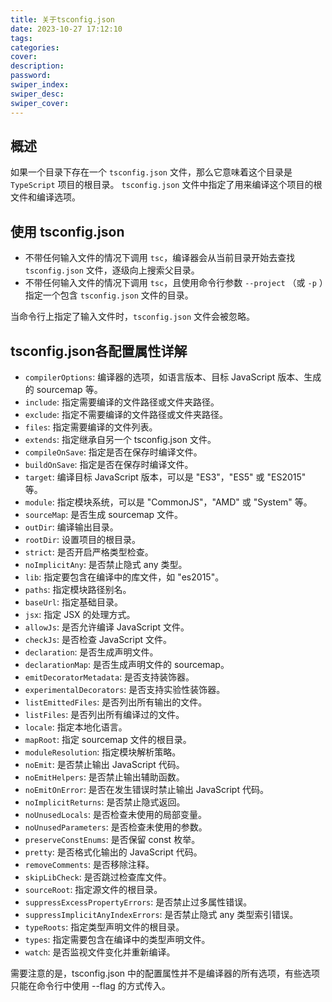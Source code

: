 ```yaml
---
title: 关于tsconfig.json
date: 2023-10-27 17:12:10
tags:
categories:
cover:
description:
password:
swiper_index:
swiper_desc:
swiper_cover:
---
```


## 概述

如果一个目录下存在一个 `tsconfig.json` 文件，那么它意味着这个目录是 `TypeScript` 项目的根目录。 `tsconfig.json` 文件中指定了用来编译这个项目的根文件和编译选项。

## 使用 tsconfig.json

- 不带任何输入文件的情况下调用 `tsc`，编译器会从当前目录开始去查找 `tsconfig.json` 文件，逐级向上搜索父目录。
- 不带任何输入文件的情况下调用 `tsc`，且使用命令行参数 `--project` （或 `-p` ）指定一个包含 `tsconfig.json` 文件的目录。

当命令行上指定了输入文件时，`tsconfig.json` 文件会被忽略。

## tsconfig.json各配置属性详解

- `compilerOptions`: 编译器的选项，如语言版本、目标 JavaScript 版本、生成的 sourcemap 等。
- `include`: 指定需要编译的文件路径或文件夹路径。
- `exclude`: 指定不需要编译的文件路径或文件夹路径。
- `files`: 指定需要编译的文件列表。
- `extends`: 指定继承自另一个 tsconfig.json 文件。
- `compileOnSave`: 指定是否在保存时编译文件。
- `buildOnSave`: 指定是否在保存时编译文件。
- `target`: 编译目标 JavaScript 版本，可以是 "ES3"，"ES5" 或 "ES2015" 等。
- `module`: 指定模块系统，可以是 "CommonJS"，"AMD" 或 "System" 等。
- `sourceMap`: 是否生成 sourcemap 文件。
- `outDir`: 编译输出目录。
- `rootDir`: 设置项目的根目录。
- `strict`: 是否开启严格类型检查。
- `noImplicitAny`: 是否禁止隐式 any 类型。
- `lib`: 指定要包含在编译中的库文件，如 "es2015"。
- `paths`: 指定模块路径别名。
- `baseUrl`: 指定基础目录。
- `jsx`: 指定 JSX 的处理方式。
- `allowJs`: 是否允许编译 JavaScript 文件。
- `checkJs`: 是否检查 JavaScript 文件。
- `declaration`: 是否生成声明文件。
- `declarationMap`: 是否生成声明文件的 sourcemap。
- `emitDecoratorMetadata`: 是否支持装饰器。
- `experimentalDecorators`: 是否支持实验性装饰器。
- `listEmittedFiles`: 是否列出所有输出的文件。
- `listFiles`: 是否列出所有编译过的文件。
- `locale`: 指定本地化语言。
- `mapRoot`: 指定 sourcemap 文件的根目录。
- `moduleResolution`: 指定模块解析策略。
- `noEmit`: 是否禁止输出 JavaScript 代码。
- `noEmitHelpers`: 是否禁止输出辅助函数。
- `noEmitOnError`: 是否在发生错误时禁止输出 JavaScript 代码。
- `noImplicitReturns`: 是否禁止隐式返回。
- `noUnusedLocals`: 是否检查未使用的局部变量。
- `noUnusedParameters`: 是否检查未使用的参数。
- `preserveConstEnums`: 是否保留 const 枚举。
- `pretty`: 是否格式化输出的 JavaScript 代码。
- `removeComments`: 是否移除注释。
- `skipLibCheck`: 是否跳过检查库文件。
- `sourceRoot`: 指定源文件的根目录。
- `suppressExcessPropertyErrors`: 是否禁止过多属性错误。
- `suppressImplicitAnyIndexErrors`: 是否禁止隐式 any 类型索引错误。
- `typeRoots`: 指定类型声明文件的根目录。
- `types`: 指定需要包含在编译中的类型声明文件。
- `watch`: 是否监视文件变化并重新编译。

需要注意的是，tsconfig.json 中的配置属性并不是编译器的所有选项，有些选项只能在命令行中使用 --flag 的方式传入。